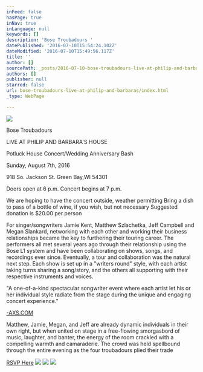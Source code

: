 ```yaml
---
inFeed: false
hasPage: true
inNav: true
inLanguage: null
keywords: []
description: 'Bose Troubadours '
datePublished: '2016-07-10T15:54:24.102Z'
dateModified: '2016-07-10T15:49:56.117Z'
title: ''
author: []
sourcePath: _posts/2016-07-10-bose-troubadours-live-at-philip-and-barbaras.md
authors: []
publisher: null
starred: false
url: bose-troubadours-live-at-philip-and-barbaras/index.html
_type: WebPage

---
```

![](https://the-grid-user-content.s3-us-west-2.amazonaws.com/6fd3b316-c586-463e-bcf4-79c5a47ab0dd.jpg)

Bose Troubadours 

LIVE AT PHILIP AND BARBARA'S HOUSE 

Potluck House Concert/Wedding Anniversary Bash 

Sunday, August 7th, 2016 

918 So. Jackson St. Green Bay,WI 54301 

Doors open at 6 p.m. Concert begins at 7 p.m. 

We are hoping to have the concert outside, weather permitting Bring a dish to pass of a bottle of wine, if you wish, but not necessary Suggested donation is $20.00 per person

For singer/songwriters Jamie Kent, Matthew Szlachetka, Jeff Campbell and Megan Slankard, networking with each other and working their business relationships became the key to furthering their touring career. The performers all met several years ago through their relationship using the Bose L1 system and have been collaborating on shows, songs, and recordings ever since. Eventually, a tour and collaboration was the natural next step. Each show is set up in a "writers round" style, with each artist taking turns sharing a song/story, and the others all supporting with their respective instruments and voices.

"A one-of-a-kind spectacular songwriter event where each artist let his or her individual style radiate from the stage during the unique and engaging concert experience."

[-AXS.COM][0]

Matthew, Jamie, Megan, and Jeff are already dynamic individuals in their own right, but when united on stage in a free-flowing smorgasbord of music, laughter, and banter, the energy of the room crackled with a compelling warmth and camaraderie. The crowd was held spellbound through the entire evening as the four troubadours plied their trade

[RSVP Here][1]
![](https://the-grid-user-content.s3-us-west-2.amazonaws.com/86ce27ab-dbff-457b-8727-b66446047c7b.png)
![](https://the-grid-user-content.s3-us-west-2.amazonaws.com/f76199c5-c8c1-47f0-9364-70746a731ad3.jpg)
![](https://the-grid-user-content.s3-us-west-2.amazonaws.com/86e72928-6f6c-4131-9b19-8de15299dbf2.jpg)

[0]: http://-axs.com/
[1]: http://goo.gl/forms/xsGf63mD58WVW6PJ2